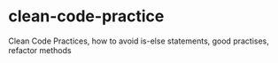 # clean-code-practice
Clean Code Practices, how to avoid is-else statements, good practises, refactor methods
